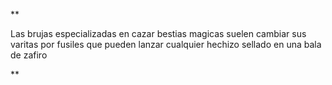 **  

Las brujas especializadas en cazar bestias magicas suelen cambiar sus varitas por fusiles que pueden lanzar cualquier hechizo sellado en una bala de zafiro

**